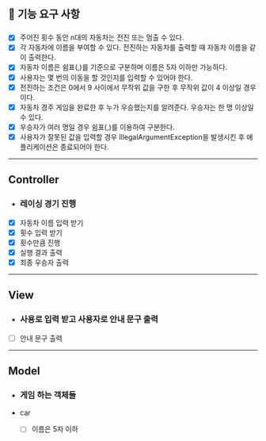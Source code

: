 ## 🚀 기능 요구 사항
###
- [x] 주어진 횟수 동안 n대의 자동차는 전진 또는 멈출 수 있다. 
- [x] 각 자동차에 이름을 부여할 수 있다. 전진하는 자동차를 출력할 때 자동차 이름을 같이 출력한다. 
- [x] 자동차 이름은 쉼표(,)를 기준으로 구분하며 이름은 5자 이하만 가능하다. 
- [x] 사용자는 몇 번의 이동을 할 것인지를 입력할 수 있어야 한다. 
- [x] 전진하는 조건은 0에서 9 사이에서 무작위 값을 구한 후 무작위 값이 4 이상일 경우이다. 
- [x] 자동차 경주 게임을 완료한 후 누가 우승했는지를 알려준다. 우승자는 한 명 이상일 수 있다. 
- [x] 우승자가 여러 명일 경우 쉼표(,)를 이용하여 구분한다. 
- [x] 사용자가 잘못된 값을 입력할 경우 IllegalArgumentException을 발생시킨 후 애플리케이션은 종료되어야 한다.
---
## Controller
- ### 레이싱 경기 진행
- [x] 자동차 이름 입력 받기
- [x] 횟수 입력 받기
- [x] 횟수만큼 진행
- [x] 실행 결과 출력
- [x] 최종 우승자 출력
---
## View
- ### 사용로 입력 받고 사용자로 안내 문구 출력
- [ ] 안내 문구 출력
---
## Model
- ### 게임 하는 객체들
- car
  - [ ] 이름은 5자 이하













